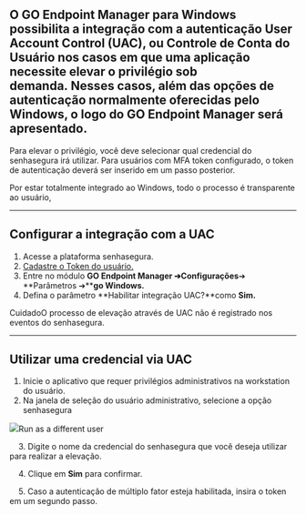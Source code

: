## O GO Endpoint Manager para Windows possibilita a integração com a autenticação User Account Control (UAC), ou Controle de Conta do Usuário nos casos em que uma aplicação necessite elevar o privilégio sob demanda. Nesses casos, além das opções de autenticação normalmente oferecidas pelo Windows, o logo do GO Endpoint Manager será apresentado.

Para elevar o privilégio, você deve selecionar qual credencial do senhasegura irá utilizar. Para usuários com MFA token configurado, o token de autenticação deverá ser inserido em um passo posterior. 

Por estar totalmente integrado ao Windows, todo o processo é transparente ao usuário,



---

## Configurar a integração com a UAC

1. Acesse a plataforma senhasegura.
2. [Cadastre o Token do usuário.](https://docs.senhasegura.io/v3-32/docs/pt/go-endpoint-manager-windows-token-mfa-otp)
3. Entre no módulo **GO Endpoint Manager ➔****C****onfigurações**➔ **Parâmetros ➔****go Windows.**
4. Defina o parâmetro **Habilitar integração UAC?**como **Sim.**

CuidadoO processo de elevação através de UAC não é registrado nos eventos do senhasegura.



---

## Utilizar uma credencial via UAC

1. Inicie o aplicativo que requer privilégios administrativos na workstation do usuário.
2. Na janela de seleção do usuário administrativo, selecione a opção senhasegura

![](https://cdn.document360.io/5a1d58df-64ce-42a2-8b23-688477d32f33/Images/Documentation/image-1677783398528.png)Run as a different user 

    3\. Digite o nome da credencial do senhasegura que você deseja utilizar para realizar a elevação.

    4\. Clique em **Sim** para confirmar.

    5\. Caso a autenticação de múltiplo fator esteja habilitada, insira o token em um segundo passo.

  


  


  


  


  


